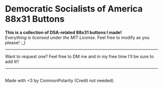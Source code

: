 # Democratic Socialists of America 88x31 Buttons
**This is a collection of DSA-related 88x31 buttons I made!** <br>
*Everything is licensed under the MIT License.* Feel free to modify as you please! :_) <br>
<hr />
Want to request one? Feel free to DM me and in my free time I'll be sure to add it!!
<hr /><br />
Made with <3 by CommonPolarity (Credit not needed)
